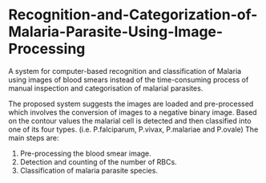 # Recognition-and-Categorization-of-Malaria-Parasite-Using-Image-Processing
A system for computer-based recognition and classification of Malaria using images of blood smears instead of the time-consuming process of manual inspection and categorisation of malarial parasites.

The proposed system suggests the images are loaded and pre-processed which involves the conversion of images to a negative binary image. Based on the contour values the malarial cell is detected and then classified into one of its four types. (i.e. P.falciparum, P.vivax, P.malariae and P.ovale)
The main steps are:
1. Pre-processing the blood smear image.
2. Detection and counting of the number of RBCs.
3. Classification of malaria parasite species.

